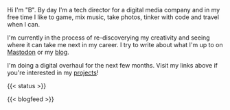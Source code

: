 Hi I'm "B". By day I'm a tech director for a digital media company and in my free time I like to game, mix music, take photos, tinker with code and travel when I can. 

I'm currently in the process of re-discoverying my creativity and seeing where it can take me next in my career. I try to write about what I'm up to on [Mastodon](https://mstdn.games/@BinaryDigit) or my [blog](https://blog.binarydigit.io). 

I'm doing a digital overhaul for the next few months. Visit my links above if you're interested in my [projects](/projects/)! 

{{< status >}}

{{< blogfeed >}}
